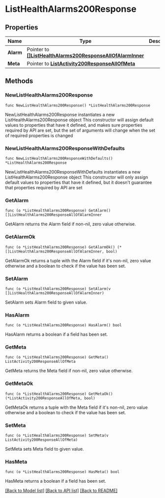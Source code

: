 # ListHealthAlarms200Response

## Properties

Name | Type | Description | Notes
------------ | ------------- | ------------- | -------------
**Alarm** | Pointer to [**[]ListHealthAlarms200ResponseAllOfAlarmInner**](ListHealthAlarms200ResponseAllOfAlarmInner.md) |  | [optional] 
**Meta** | Pointer to [**ListActivity200ResponseAllOfMeta**](ListActivity200ResponseAllOfMeta.md) |  | [optional] 

## Methods

### NewListHealthAlarms200Response

`func NewListHealthAlarms200Response() *ListHealthAlarms200Response`

NewListHealthAlarms200Response instantiates a new ListHealthAlarms200Response object
This constructor will assign default values to properties that have it defined,
and makes sure properties required by API are set, but the set of arguments
will change when the set of required properties is changed

### NewListHealthAlarms200ResponseWithDefaults

`func NewListHealthAlarms200ResponseWithDefaults() *ListHealthAlarms200Response`

NewListHealthAlarms200ResponseWithDefaults instantiates a new ListHealthAlarms200Response object
This constructor will only assign default values to properties that have it defined,
but it doesn't guarantee that properties required by API are set

### GetAlarm

`func (o *ListHealthAlarms200Response) GetAlarm() []ListHealthAlarms200ResponseAllOfAlarmInner`

GetAlarm returns the Alarm field if non-nil, zero value otherwise.

### GetAlarmOk

`func (o *ListHealthAlarms200Response) GetAlarmOk() (*[]ListHealthAlarms200ResponseAllOfAlarmInner, bool)`

GetAlarmOk returns a tuple with the Alarm field if it's non-nil, zero value otherwise
and a boolean to check if the value has been set.

### SetAlarm

`func (o *ListHealthAlarms200Response) SetAlarm(v []ListHealthAlarms200ResponseAllOfAlarmInner)`

SetAlarm sets Alarm field to given value.

### HasAlarm

`func (o *ListHealthAlarms200Response) HasAlarm() bool`

HasAlarm returns a boolean if a field has been set.

### GetMeta

`func (o *ListHealthAlarms200Response) GetMeta() ListActivity200ResponseAllOfMeta`

GetMeta returns the Meta field if non-nil, zero value otherwise.

### GetMetaOk

`func (o *ListHealthAlarms200Response) GetMetaOk() (*ListActivity200ResponseAllOfMeta, bool)`

GetMetaOk returns a tuple with the Meta field if it's non-nil, zero value otherwise
and a boolean to check if the value has been set.

### SetMeta

`func (o *ListHealthAlarms200Response) SetMeta(v ListActivity200ResponseAllOfMeta)`

SetMeta sets Meta field to given value.

### HasMeta

`func (o *ListHealthAlarms200Response) HasMeta() bool`

HasMeta returns a boolean if a field has been set.


[[Back to Model list]](../README.md#documentation-for-models) [[Back to API list]](../README.md#documentation-for-api-endpoints) [[Back to README]](../README.md)


